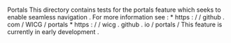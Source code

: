 #
Portals
This
directory
contains
tests
for
the
portals
feature
which
seeks
to
enable
seamless
navigation
.
For
more
information
see
:
*
https
:
/
/
github
.
com
/
WICG
/
portals
*
https
:
/
/
wicg
.
github
.
io
/
portals
/
This
feature
is
currently
in
early
development
.
